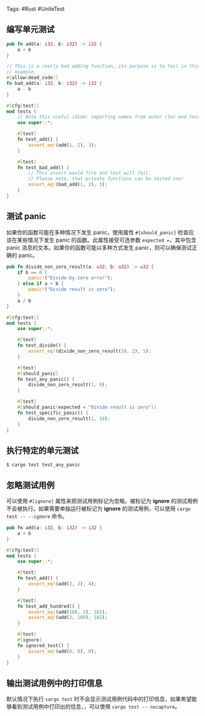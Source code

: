 Tags: #Rust #UniteTest

## 编写单元测试

```rust
pub fn add(a: i32, b: i32) -> i32 {
    a + b
}

// This is a really bad adding function, its purpose is to fail in this
// example.
#[allow(dead_code)]
fn bad_add(a: i32, b: i32) -> i32 {
    a - b
}

#[cfg(test)]
mod tests {
    // Note this useful idiom: importing names from outer (for mod tests) scope.
    use super::*;

    #[test]
    fn test_add() {
        assert_eq!(add(1, 2), 3);
    }

    #[test]
    fn test_bad_add() {
        // This assert would fire and test will fail.
        // Please note, that private functions can be tested too!
        assert_eq!(bad_add(1, 2), 3);
    }
}
```

## 测试 panic

如果你的函数可能在多种情况下发生 panic，使用属性 `#[should_panic]` 检查应该在某些情况下发生 panic 的函数。此属性接受可选参数 `expected =`，其中包含 panic 消息的文本。如果你的函数可能以多种方式发生 panic，则可以确保测试正确的 panic。

```rust
pub fn divide_non_zero_result(a: u32, b: u32) -> u32 {
    if b == 0 {
        panic!("Divide-by-zero error");
    } else if a < b {
        panic!("Divide result is zero");
    }
    a / b
}

#[cfg(test)]
mod tests {
    use super::*;

    #[test]
    fn test_divide() {
        assert_eq!(divide_non_zero_result(10, 2), 5);
    }

    #[test]
    #[should_panic]
    fn test_any_panic() {
        divide_non_zero_result(1, 0);
    }

    #[test]
    #[should_panic(expected = "Divide result is zero")]
    fn test_specific_panic() {
        divide_non_zero_result(1, 10);
    }
}
```

## 执行特定的单元测试

```shell
$ cargo test test_any_panic
```

## 忽略测试用例

可以使用 `#[ignore]` 属性来把测试用例标记为忽略。被标记为 **ignore** 的测试用例不会被执行。如果需要单独运行被标记为 **ignore** 的测试用例，可以使用 `cargo test -- --ignore` 命令。

```rust
pub fn add(a: i32, b: i32) -> i32 {
    a + b
}

#[cfg(test)]
mod tests {
    use super::*;

    #[test]
    fn test_add() {
        assert_eq!(add(2, 2), 4);
    }

    #[test]
    fn test_add_hundred() {
        assert_eq!(add(100, 2), 102);
        assert_eq!(add(2, 100), 102);
    }

    #[test]
    #[ignore]
    fn ignored_test() {
        assert_eq!(add(0, 0), 0);
    }
}
```

## 输出测试用例中的打印信息

默认情况下执行 `cargo test` 时不会显示测试用例代码中的打印信息，如果希望能够看到测试用例中打印出的信息，，可以使用 `cargo test -- nocapture`。